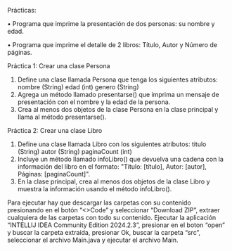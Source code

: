 Prácticas:

•	Programa que imprime la presentación de dos personas: su nombre y edad.

•	Programa que imprime el detalle de 2 libros: Título, Autor y Número de páginas.

Práctica 1: Crear una clase Persona
1. Define una clase llamada Persona que tenga los siguientes atributos:
nombre (String)
edad (int)
genero (String)
2. Agrega un método llamado presentarse() que imprima un mensaje de
presentación con el nombre y la edad de la persona.
3. Crea al menos dos objetos de la clase Persona en la clase principal y llama al
método presentarse().

Práctica 2: Crear una clase Libro
1. Define una clase llamada Libro con los siguientes atributos:
titulo (String)
autor (String)
paginaCount (int)
2. Incluye un método llamado infoLibro() que devuelva una cadena con la
información del libro en el formato: "Título: [título], Autor: [autor], Páginas:
[paginaCount]".
3. En la clase principal, crea al menos dos objetos de la clase Libro y muestra la
información usando el método infoLibro().


Para ejecutar hay que descargar las carpetas con su contenido presionando en el botón “<>Code” y seleccionar “Download ZIP”, extraer cualquiera de las carpetas con todo su contenido. Ejecutar la aplicación “INTELLIJ IDEA Community Edition 2024.2.3”, presionar en el boton “open” y buscar la carpeta extraída, presionar Ok, buscar la carpeta “src”, seleccionar el archivo Main.java y ejecutar el archivo Main.


